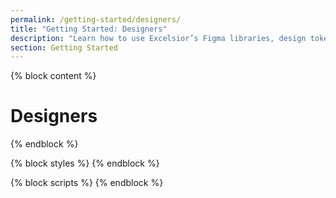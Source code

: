 ```yaml
---
permalink: /getting-started/designers/
title: "Getting Started: Designers"
description: "Learn how to use Excelsior’s Figma libraries, design tokens, and accessibility guidelines to create consistent, user-friendly digital experiences for New York State."
section: Getting Started
---
```


{% block content %}

# Designers


{% endblock %}

{% block styles %}
{% endblock %}

{% block scripts %}
{% endblock %}